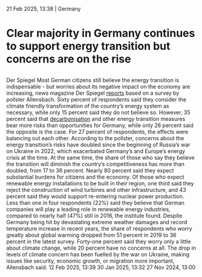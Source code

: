 21 Feb 2025, 13:38
| 
Germany
# Clear majority in Germany continues to support energy transition but concerns are on the rise
## 
Der Spiegel
Most German citizens still believe the energy transition is indispensable - but worries about its negative impact on the economy are increasing, news magazine Der Spiegel [reports](https://www.spiegel.de/wirtschaft/energiewende-mehrheit-der-deutschen-unterstuetzt-klimaneutralitaet-a-98caca33-31d9-4904-9684-36d98eb63359) based on a survey by pollster Allensbach. Sixty percent of respondents said they consider the climate friendly transformation of the country’s energy system as necessary, while only 15 percent said they do not believe so. However, 35 percent said that [decarbonisation](https://www.cleanenergywire.org/glossary/letter_d#decarbonisation) and other energy transition measures bear more risks than opportunities for Germany, while only 26 percent said the opposite is the case. For 27 percent of respondents, the effects were balancing out each other.
According to the pollster, concerns about the energy transition’s risks have doubled since the beginning of Russia’s war on Ukraine in 2022, which exacerbated Germany’s and Europe’s energy crisis at the time. At the same time, the share of those who say they believe the transition will diminish the country’s competitiveness has more than doubled, from 17 to 36 percent. Nearly 80 percent said they expect substantial burdens for citizens and the economy. Of those who expect renewable energy installations to be built in their region, one third said they reject the construction of wind turbines and other infrastructure, and 43 percent said they would support re-entering nuclear power production. Less than one in four respondents (22%) said they believe that German companies will play a leading role in renewable energy industries, compared to nearly half (47%) still in 2016, the institute found.
Despite Germany being hit by devastating extreme weather damages and record temperature increase in recent years, the share of respondents who worry greatly about global warming dropped from 51 percent in 2019 to 36 percent in the latest survey. Forty-one percent said they worry only a little about climate change, while 20 percent have no concerns at all. The drop in levels of climate concern has been fuelled by the war on Ukraine, making issues like security, economic growth, or migration more important, Allensbach said. 
12 Feb 2025, 13:39
30 Jan 2025, 13:32
27 Nov 2024, 13:00